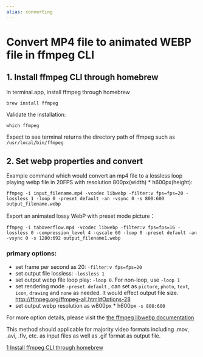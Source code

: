 ```yaml
---
alias: converting
---
```

# Convert MP4 file to animated WEBP file in ffmpeg CLI

## 1. Install ffmpeg CLI through homebrew
In terminal.app, install ffmpeg through homebrew

```
brew install ffmpeg
```

Validate the installation:
```
which ffmpeg
```
Expect to see terminal returns the directory path of ffmpeg such as `/usr/local/bin/ffmpeg`

## 2. Set webp properties and convert

Example command which would convert an mp4 file to a lossless loop playing webp file in 20FPS with resolution 800px(width) * h600px(height):

```
ffmpeg -i input_filename.mp4 -vcodec libwebp -filter:v fps=fps=20 -lossless 1 -loop 0 -preset default -an -vsync 0 -s 800:600 output_filename.webp
```

Export an animated lossy WebP with preset mode picture：
```
ffmpeg -i taboverflow.mp4 -vcodec libwebp -filter:v fps=fps=16 -lossless 0 -compression_level 4 -qscale 60 -loop 0 -preset default -an -vsync 0 -s 1280:692 output_filename1.webp
```

### primary options: 
* set frame per second as 20: `-filter:v fps=fps=20`
* set output file lossless: `-lossless 1`
* set output webp file loop play: `-loop 0`. For non-loop, use `-loop 1`
* set rendering mode `-preset default` , can set as `picture`, `photo`, `text`, `icon`, `drawing` and `none` as needed. It would effect output file size. http://ffmpeg.org/ffmpeg-all.html#Options-28
* set output webp resolution as w800px * h600px `-s 800:600`

For more option details, please visit the [the ffmpeg libwebp documentation](http://ffmpeg.org/ffmpeg-all.html#libwebp)

This method should applicable for majority video formats including .mov, .avi, .flv, etc. as input files as well as .gif format as output file. 

[1 Install ffmpeg CLI through homebrew](export%20animated%20webps.md#1%20Install%20ffmpeg%20CLI%20through%20homebrew)


